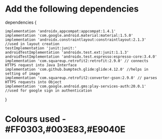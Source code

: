 # Add the following dependencies

dependencies {

    implementation 'androidx.appcompat:appcompat:1.4.1'
    implementation 'com.google.android.material:material:1.5.0'
    implementation 'androidx.constraintlayout:constraintlayout:2.1.3' //used in layout creation
    testImplementation 'junit:junit:'
    androidTestImplementation 'androidx.test.ext:junit:1.1.3'
    androidTestImplementation 'androidx.test.espresso:espresso-core:3.4.0'
    implementation 'com.squareup.retrofit2:retrofit:2.9.0' // connects HTTPS request into Java Interface
    implementation 'com.github.bumptech.glide:glide:4.12.0' //helps in setting of image
    implementation 'com.squareup.retrofit2:converter-gson:2.9.0' // parses HTTPS requests into Object 
    implementation 'com.google.android.gms:play-services-auth:20.0.1' //used for google sign in authentication
}

# Colours used - #FF0303,#003E83,#E9040E
